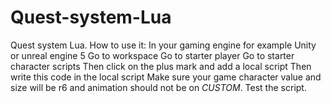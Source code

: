 # Quest-system-Lua
Quest system Lua.
How to use it:
In your gaming engine for example Unity or unreal engine 5
Go to workspace
Go to starter player
Go to starter character scripts
Then click on the plus mark and add a local script
Then write this code in the local script
Make sure your game character value and size will be r6 and animation should not be on *CUSTOM*.
Test the script.

